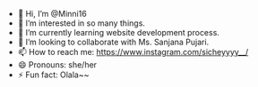 - 👋 Hi, I’m @Minni16
- 👀 I’m interested in so many things.
- 🌱 I’m currently learning website development process.
- 💞️ I’m looking to collaborate with Ms. Sanjana Pujari.
- 📫 How to reach me: https://www.instagram.com/sicheyyyy__/
- 😄 Pronouns: she/her
- ⚡ Fun fact: Olala~~

<!---
Minni16/Minni16 is a ✨ special ✨ repository because its `README.md` (this file) appears on your GitHub profile.
You can click the Preview link to take a look at your changes.
--->
